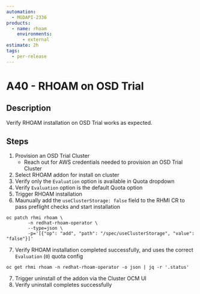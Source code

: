 ```yaml
---
automation:
  - MGDAPI-2336
products:
  - name: rhoam
    environments:
      - external
estimate: 2h
tags:
  - per-release
---
```


# A40 - RHOAM on OSD Trial

## Description

Verify RHOAM installation on OSD Trial works as expected.

## Steps

1. Provision an OSD Trial Cluster
   - Reach out for AWS credentials needed to provision an OSD Trial Cluster
2. Select RHOAM addon for install on cluster
3. Verify only the `Evaluation` option is available in Quota dropdown
4. Verify `Evaluation` option is the default Quota option
5. Trigger RHOAM installation
6. Maunually add the `useClusterStorage: false` field to the RHMI CR to pass preflight checks and start installation

```
oc patch rhmi rhoam \
        -n redhat-rhoam-operator \
        --type=json \
        -p='[{"op": "add", "path": "/spec/useClusterStorage", "value": "false"}]'
```

7. Verify RHOAM installation completed successfully, and uses the correct `Evaluation` (`0`) quota config

```
oc get rhmi rhoam -n redhat-rhoam-operator -o json | jq -r '.status'
```

7. Trigger uninstall of the addon via the Cluster OCM UI
8. Verify uninstall completes successfully
